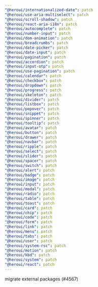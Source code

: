 ```yaml
---
"@heroui/internationalized-date": patch
"@heroui/use-aria-multiselect": patch
"@heroui/scroll-shadow": patch
"@heroui/react-aria-i18n": patch
"@heroui/autocomplete": patch
"@heroui/number-input": patch
"@heroui/dom-animation": patch
"@heroui/breadcrumbs": patch
"@heroui/date-picker": patch
"@heroui/date-input": patch
"@heroui/pagination": patch
"@heroui/accordion": patch
"@heroui/input-otp": patch
"@heroui/use-pagination": patch
"@heroui/calendar": patch
"@heroui/checkbox": patch
"@heroui/dropdown": patch
"@heroui/progress": patch
"@heroui/skeleton": patch
"@heroui/divider": patch
"@heroui/listbox": patch
"@heroui/popover": patch
"@heroui/snippet": patch
"@heroui/spinner": patch
"@heroui/tooltip": patch
"@heroui/avatar": patch
"@heroui/button": patch
"@heroui/drawer": patch
"@heroui/navbar": patch
"@heroui/ripple": patch
"@heroui/select": patch
"@heroui/slider": patch
"@heroui/spacer": patch
"@heroui/switch": patch
"@heroui/alert": patch
"@heroui/badge": patch
"@heroui/image": patch
"@heroui/input": patch
"@heroui/modal": patch
"@heroui/radio": patch
"@heroui/table": patch
"@heroui/toast": patch
"@heroui/card": patch
"@heroui/chip": patch
"@heroui/code": patch
"@heroui/form": patch
"@heroui/link": patch
"@heroui/menu": patch
"@heroui/tabs": patch
"@heroui/user": patch
"@heroui/system-rsc": patch
"@heroui/motion": patch
"@heroui/kbd": patch
"@heroui/system": patch
"@heroui/react": patch
---
```


migrate external packages (#4567)

